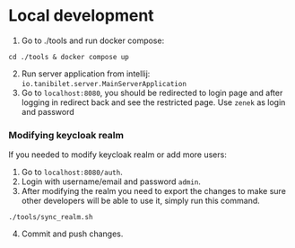 # Local development

1. Go to ./tools and run docker compose:
```shell
cd ./tools & docker compose up
```
2. Run server application from intellij: `io.tanibilet.server.MainServerApplication`
3. Go to `localhost:8080`, you should be redirected to login page and after logging in redirect back and see
the restricted page. Use `zenek` as login and password


### Modifying keycloak realm
If you needed to modify keycloak realm or add more users:
1. Go to `localhost:8080/auth`.
2. Login with username/email and password `admin`.
3. After modifying the realm you need to export the changes to make sure other developers will be able to use it,
simply run this command.
```shell
./tools/sync_realm.sh
```
4. Commit and push changes.